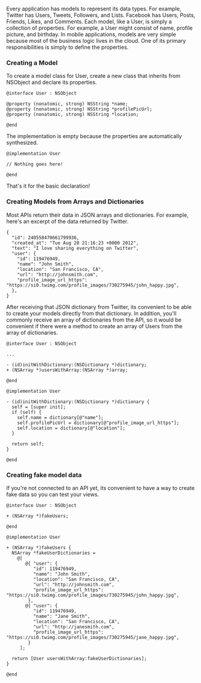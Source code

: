 Every application has models to represent its data types. For example, Twitter has Users, Tweets, Followers, and Lists. Facebook has Users, Posts, Friends, Likes, and Comments. Each model, like a User, is simply a collection of properties. For example, a User might consist of name, profile picture, and birthday. In mobile applications, models are very simple because most of the business logic lives in the cloud. One of its primary responsibilities is simply to define the properties.

### Creating a Model

To create a model class for User, create a new class that inherits from NSObject and declare its properties.

```
@interface User : NSObject

@property (nonatomic, strong) NSString *name;
@property (nonatomic, strong) NSString *profilePicUrl;
@property (nonatomic, strong) NSString *location;

@end
```

The implementation is empty because the properties are automatically synthesized.

```
@implementation User

// Nothing goes here!

@end
```

That's it for the basic declaration!

### Creating Models from Arrays and Dictionaries

Most APIs return their data in JSON arrays and dictionaries. For example, here's an excerpt of the data returned by Twitter.

```
{
  "id": 240558470661799936,
  "created_at": "Tue Aug 28 21:16:23 +0000 2012",
  "text": "I love sharing everything on Twitter",
  "user": {
    "id": 119476949,
    "name": "John Smith",
    "location": "San Francisco, CA",
    "url": "http://johnsmith.com",
    "profile_image_url_https": "https://si0.twimg.com/profile_images/730275945/john_happy.jpg",
  },
}
```

After receiving that JSON dictionary from Twitter, its convenient to be able to create your models directly from that dictionary. In addition, you'll commonly receive an array of dictionaries from the API, so it would be convenient if there were a method to create an array of Users from the array of dictionaries.

```
@interface User : NSObject

...

- (id)initWithDictionary:(NSDictionary *)dictionary;
+ (NSArray *)usersWithArray:(NSArray *)array;

@end
```

```
@implementation User

- (id)initWithDictionary:(NSDictionary *)dictionary {
  self = [super init];
  if (self) {
    self.name = dictionary[@"name"];
    self.profilePicUrl = dictionary[@"profile_image_url_https"];
    self.location = dictionary[@"location"];
  }

  return self;
}

@end
```

### Creating fake model data

If you're not connected to an API yet, its convenient to have a way to create fake data so you can test your views.

```
@interface User : NSObject

+ (NSArray *)fakeUsers;

@end
```

```
@implementation User

+ (NSArray *)fakeUsers {
  NSArray *fakeUserDictionaries = 
    @[
       @{ "user": {
          "id": 119476949,
          "name": "John Smith",
          "location": "San Francisco, CA",
          "url": "http://johnsmith.com",
          "profile_image_url_https": "https://si0.twimg.com/profile_images/730275945/john_happy.jpg",
        },
       @{ "user": {
          "id": 119476949,
          "name": "Jane Smith",
          "location": "San Francisco, CA",
          "url": "http://janesmith.com",
          "profile_image_url_https": "https://si0.twimg.com/profile_images/730275945/jane_happy.jpg",
        }
     ];

  return [User usersWithArray:fakeUserDictionaries];
}

@end
```
